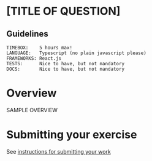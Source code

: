 # [TITLE OF QUESTION]

## Guidelines
```
TIMEBOX:    5 hours max!
LANGUAGE:   Typescript (no plain javascript please) 
FRAMEWORKS: React.js
TESTS:      Nice to have, but not mandatory
DOCS:       Nice to have, but not mandatory
```

# Overview
SAMPLE OVERVIEW 

# Submitting your exercise 

See [instructions for submitting your work](https://github.com/bunker-tech/take-home-exercises/blob/master/README.md#general-instructions)
